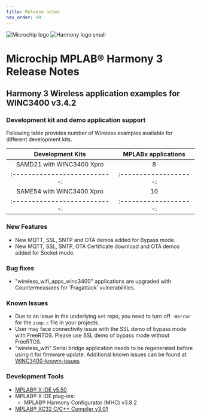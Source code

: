 ```yaml
---
title: Release notes
nav_order: 99
---
```


![Microchip logo](https://raw.githubusercontent.com/wiki/Microchip-MPLAB-Harmony/Microchip-MPLAB-Harmony.github.io/images/microchip_logo.png)
![Harmony logo small](https://raw.githubusercontent.com/wiki/Microchip-MPLAB-Harmony/Microchip-MPLAB-Harmony.github.io/images/microchip_mplab_harmony_logo_small.png)

# Microchip MPLAB® Harmony 3 Release Notes

## Harmony 3 Wireless application examples for WINC3400 v3.4.2

### Development kit and demo application support

Following table provides number of Wireless examples available for different development kits.

| Development Kits           | MPLABx applications |
|:--------------------------:|:-------------------:|
| SAMD21 with WINC3400 Xpro  |       8             |
|:--------------------------:|:-------------------:|
| SAME54 with WINC3400 Xpro  |       10            |
|:--------------------------:|:-------------------:|

### New Features
- New MQTT, SSL, SNTP and OTA demos added for Bypass mode.
- New MQTT, SSL, SNTP, OTA Certificate download and OTA demos added for Socket mode.
    
### Bug fixes
- "wireless_wifi_apps_winc3400" applications are upgraded with Countermeasures for ‘Fragattack’ vulnerabilities.

### Known Issues
- Due to an issue in the underlying `net` repo, you need to turn off `-Werror` for the `icmp.c` file in your projects.
- User may face connectivity issue with the SSL demo of bypass mode with FreeRTOS. Please use SSL demo of bypass mode without FreeRTOS.
- "wireless_wifi" Serial bridge application needs to be regenerated before using it for firmware update.
Additional known issues can be found at [WINC3400-known-issues](https://github.com/MicrochipTech/WINC3400-known-issues)

### Development Tools

- [MPLAB® X IDE v5.50](https://www.microchip.com/mplab/mplab-x-ide)
- MPLAB® X IDE plug-ins:
  - MPLAB® Harmony Configurator (MHC) v3.8.2
- [MPLAB® XC32 C/C++ Compiler v3.01](https://www.microchip.com/mplab/compilers)
